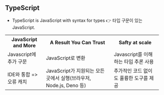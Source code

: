 ## TypeScript
- TypeScript is JavaScript with syntax for types 👉 타입 구문이 있는 JavaScript.

<Table>
  <th>JavaScript and More</th>
  <th>A Result You Can Trust</th>
  <th>Safty at scale</th>
  
  <tr>
    <td>
      Javascript에 추가 구문
    </td>
    <td>
      JavaScript로 변환
    </td>
    <td>
      Javascript를 이해하는 타입 추론 사용
    </td>
  <tr>
    
  <tr>
    <td>
      IDE와 통합 => 오류 캐치
    </td>
    <td>
      JavaScript가 지원되는 모든 곳에서 실행(브라우저, Node.js, Deno 등)
    </td>
    <td>
      추가적인 코드 없이도 훌륭한 도구를 제공
    </td>
  <tr>
</Table>
